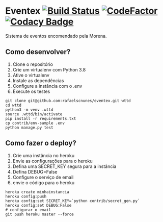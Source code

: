 # Eventex       [![Build Status](https://travis-ci.org/rafaelscnunes/eventex.svg?branch=master)](https://travis-ci.org/rafaelscnunes/eventex)   [![CodeFactor](https://www.codefactor.io/repository/github/rafaelscnunes/eventex/badge)](https://www.codefactor.io/repository/github/rafaelscnunes/eventex) [![Codacy Badge](https://api.codacy.com/project/badge/Grade/226116477cb44100a23805c199a037ba)](https://www.codacy.com/manual/rafaelscnunes/eventex?utm_source=github.com&amp;utm_medium=referral&amp;utm_content=rafaelscnunes/eventex&amp;utm_campaign=Badge_Grade)

Sistema de eventos encomendado pela Morena.

## Como desenvolver?

1. Clone o repositório
2. Crie um virtualenv com Python 3.8
3. Ative o virtualenv
4. Instale as dependências
5. Configure a instância com o .env
6. Execute os testes

```console
git clone git@github.com:rafaelscnunes/eventex.git wttd
cd wttd
python3 -m venv .wttd
source .wttd/bin/activate
pip install -r requirements.txt
cp contrib/env-sample .env
python manage.py test
```

## Como fazer o deploy?

1. Crie uma instância no heroku
2. Envie as configurações para o heroku
3. Defina uma SECRET_KEY segura para a instância
4. Defina DEBUG=False
5. Configure o serviço de email
6. envie o código para o heroku

```console
heroku create minhainstancia
heroku config:push
heroku config:set SECRET_KEY=`python contrib/secret_gen.py`
heroku config:set DEBUG:False
# configurar o email
git push heroku master --force
```

